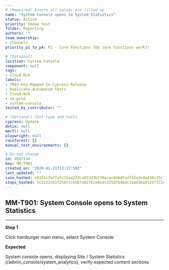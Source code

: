 ```yaml
---
# (Required) Ensure all values are filled up
name: "System Console opens to System Statistics"
status: Active
priority: Smoke test
folder: Reporting
authors: ""
team_ownership:
- Channels
priority_p1_to_p4: P2 - Core Functions (Do core functions work?)

# (Optional)
location: System Console
component: null
tags:
- Cloud N/A
labels:
- TM4J-Key-Mapped-In-Cypress-Release
- Duplicate-Automated-Tests
- Cloud-N/A
- se-prod
- system-console
tested_by_contributor: ""

# (Optional) Test type and tools
cypress: Update
detox: null
mmctl: null
playwright: null
rainforest: []
manual_test_environments: []

# Do not change
id: 4047134
key: MM-T901
created_on: "2020-01-21T13:17:59Z"
last_updated: ""
case_hashed: e9155cfb7fafc72ea27dca831d3bf30acec84bdfcdfd3a3edad38c15c75cfcad949042463c98cbb621f9bf3a92965000
steps_hashed: 5c3222cb1f256f1ce5b7a02f62e6e3c225dfb48dc1bad16a3125f372c4e9b18fe2d1631eb1978d28814a2a59efa18f5f
---
```


<!-- (Auto-generated) Based on frontmatter's "key" and "name" -->

## MM-T901: System Console opens to System Statistics

---

**Step 1**

Click hamburger main menu, select System Console

**Expected**

System console opens, displaying Site / System Statistics (/admin\_console/system\_analytics), verify expected content sections
